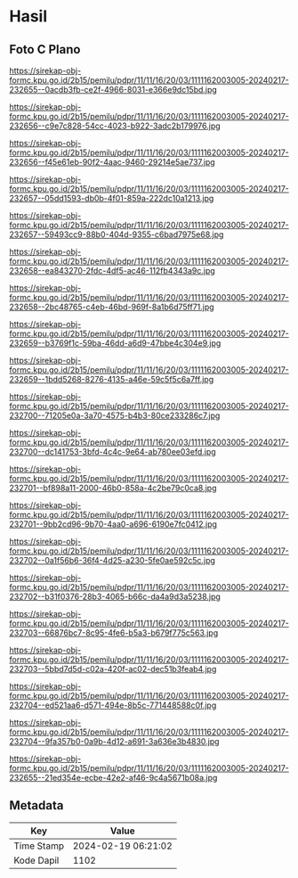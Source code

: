 # Hasil

## Foto C Plano

https://sirekap-obj-formc.kpu.go.id/2b15/pemilu/pdpr/11/11/16/20/03/1111162003005-20240217-232655--0acdb3fb-ce2f-4966-8031-e366e9dc15bd.jpg

https://sirekap-obj-formc.kpu.go.id/2b15/pemilu/pdpr/11/11/16/20/03/1111162003005-20240217-232656--c9e7c828-54cc-4023-b922-3adc2b179976.jpg

https://sirekap-obj-formc.kpu.go.id/2b15/pemilu/pdpr/11/11/16/20/03/1111162003005-20240217-232656--f45e61eb-90f2-4aac-9460-29214e5ae737.jpg

https://sirekap-obj-formc.kpu.go.id/2b15/pemilu/pdpr/11/11/16/20/03/1111162003005-20240217-232657--05dd1593-db0b-4f01-859a-222dc10a1213.jpg

https://sirekap-obj-formc.kpu.go.id/2b15/pemilu/pdpr/11/11/16/20/03/1111162003005-20240217-232657--59493cc9-88b0-404d-9355-c6bad7975e68.jpg

https://sirekap-obj-formc.kpu.go.id/2b15/pemilu/pdpr/11/11/16/20/03/1111162003005-20240217-232658--ea843270-2fdc-4df5-ac46-112fb4343a9c.jpg

https://sirekap-obj-formc.kpu.go.id/2b15/pemilu/pdpr/11/11/16/20/03/1111162003005-20240217-232658--2bc48765-c4eb-46bd-969f-8a1b6d75ff71.jpg

https://sirekap-obj-formc.kpu.go.id/2b15/pemilu/pdpr/11/11/16/20/03/1111162003005-20240217-232659--b3769f1c-59ba-46dd-a6d9-47bbe4c304e9.jpg

https://sirekap-obj-formc.kpu.go.id/2b15/pemilu/pdpr/11/11/16/20/03/1111162003005-20240217-232659--1bdd5268-8276-4135-a46e-59c5f5c6a7ff.jpg

https://sirekap-obj-formc.kpu.go.id/2b15/pemilu/pdpr/11/11/16/20/03/1111162003005-20240217-232700--71205e0a-3a70-4575-b4b3-80ce233286c7.jpg

https://sirekap-obj-formc.kpu.go.id/2b15/pemilu/pdpr/11/11/16/20/03/1111162003005-20240217-232700--dc141753-3bfd-4c4c-9e64-ab780ee03efd.jpg

https://sirekap-obj-formc.kpu.go.id/2b15/pemilu/pdpr/11/11/16/20/03/1111162003005-20240217-232701--bf898a11-2000-46b0-858a-4c2be79c0ca8.jpg

https://sirekap-obj-formc.kpu.go.id/2b15/pemilu/pdpr/11/11/16/20/03/1111162003005-20240217-232701--9bb2cd96-9b70-4aa0-a696-6190e7fc0412.jpg

https://sirekap-obj-formc.kpu.go.id/2b15/pemilu/pdpr/11/11/16/20/03/1111162003005-20240217-232702--0a1f56b6-36f4-4d25-a230-5fe0ae592c5c.jpg

https://sirekap-obj-formc.kpu.go.id/2b15/pemilu/pdpr/11/11/16/20/03/1111162003005-20240217-232702--b31f0376-28b3-4065-b66c-da4a9d3a5238.jpg

https://sirekap-obj-formc.kpu.go.id/2b15/pemilu/pdpr/11/11/16/20/03/1111162003005-20240217-232703--66876bc7-8c95-4fe6-b5a3-b679f775c563.jpg

https://sirekap-obj-formc.kpu.go.id/2b15/pemilu/pdpr/11/11/16/20/03/1111162003005-20240217-232703--5bbd7d5d-c02a-420f-ac02-dec51b3feab4.jpg

https://sirekap-obj-formc.kpu.go.id/2b15/pemilu/pdpr/11/11/16/20/03/1111162003005-20240217-232704--ed521aa6-d571-494e-8b5c-771448588c0f.jpg

https://sirekap-obj-formc.kpu.go.id/2b15/pemilu/pdpr/11/11/16/20/03/1111162003005-20240217-232704--9fa357b0-0a9b-4d12-a691-3a636e3b4830.jpg

https://sirekap-obj-formc.kpu.go.id/2b15/pemilu/pdpr/11/11/16/20/03/1111162003005-20240217-232655--21ed354e-ecbe-42e2-af46-9c4a5671b08a.jpg


## Metadata

| Key        | Value               |
| ---------- | ------------------- |
| Time Stamp | 2024-02-19 06:21:02 |
| Kode Dapil | 1102                |




